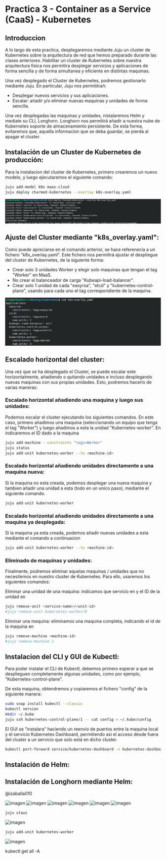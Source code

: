 # Practica 3 - Container as a Service (CaaS) - Kubernetes


## Introduccion
A lo largo de esta practica, desplegaremos mediante Juju un cluster de Kubernetes sobre la arquitectura de red que hemos preparado durante las clases anteriores.
Habilitar un cluster de Kubernetes sobre nuestra arquitectura fisica nos permitira desplegar servicios y aplicaciones de forma sencilla y de forma simultanea y eficiente en distintas maquinas. 

Una vez desplegado el Cluster de Kubernetes, podremos gestionarlo mediante Juju. En particular, Juju nos permititrañ:
 - Desplegar nuevos servicios y sus aplicaciones.
 - Escalar: añadir y/o eliminar nuevas maquinas y unidades de forma sencilla.

Una vez desplegadas las maquinas y unidades, nistalaremos Helm y mediate su CLI, Longhorn. Longhorn nos permitirá añadir a nuestra nube de Kubernetes soporte de almacenamiento persistente. De esta forma, evitaremos que, aquella informacion que se deba guardar, se pierda al apagar el cluster.


## Instalación de un Cluster de Kubernetes de producción:
Para la instalacion del cluster de Kubernetes, primero crearemos un nuevo modelo, y luego ejecutaremos el siguiente comando:

```bash
juju add-model k8s maas-cloud
juju deploy charmed-kubernetes --overlay k8s-overlay.yaml
```

![cluster](imgs/1_1.png)


## Ajuste del Cluster mediante "k8s_overlay.yaml":
Como puede apreciarse en el comando anterior, se hace referenecia a un fichero "k8s_overlay.yaml". Este fichero nos permitirá ajustar el despliegue del cluster de Kubernetes, de la siguiente forma:
 - Crear solo 3 unidades Worker y elegir solo maquinas que tengan el tag "Worker" en MaaS.
 - No crear el balanceador de carga "Kubeapi-load-balancer".
 - Crear solo 1 unidad de cada "easyrsa", "etcd" y "kubernetes-control-plane", usando para  cada uno el tag correspondiente de la maquina. 

![cluster](imgs/1_2.png)


## Escalado horizontal del cluster:
Una vez que se ha desplegado el Cluster, se puede escalar este horizontalmente, añadiendo o quitando unidades e incluso desplegando nuevas maquinas con sus propias unidades. Esto, podremos hacerlo de varias maneras:

### Escalado horizontal añadiendo una maquina y luego sus unidades:
Podemos escalar el cluster ejecutando los siguientes comandos. En este caso, primero añadimos una maquina (seleccionando un equipo que tenga el tag "Worker") y luego añadimos a esta la unidad "Kubernetes-worker". En <machine-id> indicaremos el ID dado a la maquina

```bash
juju add-machine --constraints "tags=Worker"
juju status 
juju add-unit kubernetes-worker --to <machine-id>

```


### Escalado horizontal añadiendo unidades directamente a una maquina nueva:
Si la maquina no esta creada, podemos desplegar una nueva maquina y tambien añadir una unidad a esta (todo en un unico paso), mediante el siguiente comando.

```bash
juju add-unit kubernetes-worker
```


### Escalado horizontal añadiendo unidades directamente a una maquina ya desplegada:
Si la maquina ya esta creada, podemos añadir nuevas unidades a esta mediante el comando a continuacion

```bash
juju add-unit kubernetes-worker --to <machine-id>
```

### Eliminado de maquinas y unidades:
Finalmente, podremos eliminar aquelas maquinas / unidades que no necesitemos en nuestro cluster de Kubernetes. Para ello, usaremos los siguientes comandos:

Eliminar una unidad de una maquina: indicamos que servicio en <service-name> y el ID de la unidad en <unit-id>

```bash
juju remove-unit <service-name>/<unit-id>
#juju remove-unit kubernetes-worker/0
```

Eliminar una maquina: eliminamos una maquina completa, indicando el id de la maquina en <machine-id>

```bash
juju remove-machine <machine-id>
#juju remove-machine 1
```


## Instalacion del CLI y GUI de Kubectl:
Para poder instalar el CLI de Kubectl, debemos primero esperar a que se desplieguen completamente algunas unidades, como por ejemplo, "Kubernetes-control-plane". 

De esta maquina, obtendremos y copiaremos el fichero "config" de la siguiente manera:

```bash
sudo snap install kubectl --classic
kubectl version
mkdir ~/.kube
juju ssh kubernetes-control-plane/1 -- cat config > ~/.kube/config
```

El GUI se "instalara" haciendo un reenvio de puertos entre la maquina local y el servicio Kubernetes Dashboard, permitiendo asi el acceso desde fuera del cluster a un servicio que solo está en dicho cluster.

```bash
kubectl port-forward service/kubernetes-dashboard -n kubernetes-dashboard 8443:443
```


## Instalación de Helm:





## Instalación de Longhorn mediante Helm:






@izaballa010

![imagen](https://github.com/user-attachments/assets/81f843cb-fe3c-4ad4-a523-60babe733882)
![imagen](https://github.com/user-attachments/assets/cd04e414-6d7c-4724-8a73-3193ba8616df)
![imagen](https://github.com/user-attachments/assets/594f6029-48a2-492b-864e-5604504676c8)
![imagen](https://github.com/user-attachments/assets/0c39c8fa-f984-4adf-a2a9-6adc6fa88d75)
![imagen](https://github.com/user-attachments/assets/bf839db0-da72-487b-b34b-c0a45802c145)
![imagen](https://github.com/user-attachments/assets/ac2b3182-6325-4ad9-9d64-0098d973c15b)

```bash
juju staus
```
![imagen](https://github.com/user-attachments/assets/4721325e-9735-4227-b40d-d737f0a0672e)


```bash
juju add-unit kubernetes-worker
```
![imagen](https://github.com/user-attachments/assets/a9305db5-b99c-49a4-8834-e46819e204a2)


kubectl get all -A
